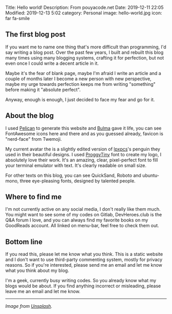 Title: Hello world!
Description: From pouyacode.net
Date: 2019-12-11 22:05
Modified: 2019-12-13 5:02
category: Personal
image: hello-world.jpg
icon: far fa-smile


## The first blog post
If you want me to name one thing that's more difficult than programming, I'd say writing a blog post. Over the past few years, I built and rebuilt this blog many times using many blogging systems, crafting it for perfection, but not even once I could write a decent article in it.

Maybe it's the fear of blank page, maybe I'm afraid I write an article and a couple of months later I become a new person with new perspective, maybe my urge towards perfection keeps me from writing "something" before making it "absolute perfect".

Anyway, enough is enough, I just decided to face my fear and go for it.


## About the blog
I used [Pelican](https://blog.getpelican.com/) to generate this website and [Bulma](https://bulma.io) gave it life, you can see FontAwesome icons here and there and as you guessed already, favicon is "nerd-face" from Twemoji.

My current avatar the is a slightly edited version of [lpxpcs](https://mega.nz/#F!mXgW3apI!Tdikb01SoOaTmNLiaTRhMg)'s penguin they used in their beautiful designs.
I used [ProggyTiny](https://proggyfonts.net/download/) font to create my logo, I absolutely love their work. It's an amazing, clear, pixel-perfect font to fill your terminal emulator with text. It's clearly readable on small size.

For other texts on this blog, you can see QuickSand, Roboto and ubuntu-mono, three eye-pleasing fonts, designed by talented people.


## Where to find me
I'm not currently active on any social media, I don't really like them much. You might want to see some of my codes on  Gitlab, DevHeroes.club is the Q&A forum I love, and you can always find my favorite books on my GoodReads account. All linked on menu-bar, feel free to check them out.


## Bottom line
If you read this, please let me know what you think. This is a static website and I don't want to use third-party commenting system, mostly for privacy reasons. So if you're interested, please send me an email and let me know what you think about my blog.

I'm a geek, currently busy writing codes. So you already know what my blogs would be about. If you find anything incorrect or misleading, please leave me an email and let me know.


---
*Image from [Unsplash](https://unsplash.com/photos/bJhT_8nbUA0).*
